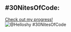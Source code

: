 ## #30NitesOfCode:
  [Check out my progress!](https://www.codedex.io/@Helloshy/30-nites-of-code)  
  ![@Helloshy #30NitesOfCode](https://www.codedex.io/api/petStatus?user=Helloshy)
